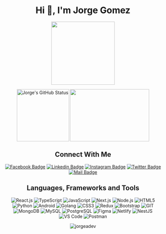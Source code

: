 <h1 align="center">Hi 👋, I'm Jorge Gomez</h1>

<p align="center" width="300">
   <img align="center" width="200" src="https://avatars.githubusercontent.com/u/36772740?s=400&u=5b2edbdf747a20327d65cb48e671e98973d6ed2a&v=4" />
</p>

<div align="center">
  <img align="center" src="https://github-readme-stats.vercel.app/api?username=jorgeadev&show_icons=true&include_all_commits=true&theme=default&hide_border=true" alt="Jorge's GitHub Status" height="165" />
  <img align="center" src="https://github-readme-stats.vercel.app/api/top-langs/?username=jorgeadev&layout=compact&theme=default&hide_border=true&langs_count=10&hide=jupyter%20notebook" height="165" width="250" />
</div>

<div align="center">
   <h2 align="center">Connect With Me</h2>
 
   [![Facebook Badge](https://img.shields.io/badge/Facebook-1877F2?style=for-the-badge&logo=facebook&logoColor=white)](https://facebook.com/jorgeadev)
   [![Linkedin Badge](https://img.shields.io/badge/LinkedIn-0077B5?style=for-the-badge&logo=linkedin&logoColor=white)](https://www.linkedin.com/in/jorgeadev) 
   [![Instagram Badge](https://img.shields.io/badge/Instagram-E4405F?style=for-the-badge&logo=instagram&logoColor=white)](https://instagram.com/jorgeadev)
   [![Twitter Badge](https://img.shields.io/badge/Twitter-1DA1F2?style=for-the-badge&logo=twitter&logoColor=white)](https://x.com/jorgeadev)
   [![Mail Badge](https://img.shields.io/badge/Gmail-D14836?style=for-the-badge&logo=gmail&logoColor=white)](mailto:jorgealbertogomezgomez77@gmail.com)
</div>

<div align="center">
   <h2 align="center">Languages, Frameworks and Tools</h2>
 
   ![React.js](https://img.shields.io/badge/React-20232A?style=for-the-badge&logo=react&logoColor=61DAFB)
   ![TypeScript](https://img.shields.io/badge/TypeScript-007ACC?style=for-the-badge&logo=typescript&logoColor=white)
   ![JavaScript](https://img.shields.io/badge/JavaScript-F7DF1E?style=for-the-badge&logo=javascript&logoColor=black)
   ![Next.js](https://img.shields.io/badge/Next.js-f7f7f7?style=for-the-badge&logo=Next.js&logoColor=000000)
   ![Node.js](https://img.shields.io/badge/Node.js-43853D?style=for-the-badge&logo=node-dot-js&logoColor=white)
   ![HTML5](https://img.shields.io/badge/HTML5-E34F26?style=for-the-badge&logo=html5&logoColor=white)
   ![Python](https://img.shields.io/badge/Python-FFD43B?style=for-the-badge&logo=python&logoColor=blue)
   ![Android](https://img.shields.io/badge/Android-3DDC84?style=for-the-badge&logo=android&logoColor=white)
   ![Golang](https://img.shields.io/badge/Go-00ADD8?style=for-the-badge&logo=go&logoColor=white)
   ![CSS3](https://img.shields.io/badge/CSS3-1572B6?style=for-the-badge&logo=css3&logoColor=white)
   ![Redux](https://img.shields.io/badge/Redux-black?style=for-the-badge&logo=Redux&logoColor=764ABC)
   ![Bootstrap](https://img.shields.io/badge/Bootstrap-563D7C?style=for-the-badge&logo=bootstrap&logoColor=white)
   ![GIT](	https://img.shields.io/badge/GIT-E44C30?style=for-the-badge&logo=git&logoColor=white)
   ![MongoDB](https://img.shields.io/badge/MongoDB-F7F7F7?style=for-the-badge&logo=mongodb&logoColor=49A248)
   ![MySQL](https://img.shields.io/badge/MySQL-005C84?style=for-the-badge&logo=mysql&logoColor=white)
   ![PostgreSQL](https://img.shields.io/badge/PostgreSQL-31658D?style=for-the-badge&logo=PostgreSQL&logoColor=white)
   ![Figma](https://img.shields.io/badge/Figma-f7f7f7?style=for-the-badge&logo=Figma&logoColor=F24E1E)
   ![Netlify](https://img.shields.io/badge/Netlify-00C7B7?style=for-the-badge&logo=netlify&logoColor=white)
   ![NestJS](https://img.shields.io/badge/Nestjs-000000?style=for-the-badge&logo=nestjs&logoColor=D9224D)
   ![VS Code](https://img.shields.io/badge/VisualStudio-2C2B30?style=for-the-badge&logo=VisualStudioCode&logoColor=007ACC)
   ![Postman](https://img.shields.io/badge/Postman-f7f7f7?style=for-the-badge&logo=Postman&logoColor=FF6C37)
</div>

<p align="center">
  <img src="https://github-readme-streak-stats.herokuapp.com/?user=jorgeadev&theme=default" alt="jorgeadev" style="margin: auto; margin-bottom: 20px;" />
</p>

<!-- <img align="left" src="https://github-readme-stats.vercel.app/api/top-langs/?username=jorgeadev&langs_count=8&hide=jupyter%20notebook,python&show_icons=true&locale=en&layout=compact" height="165" alt="jorgeadev" /> -->

<!-- <img align="left" src="https://github-readme-stats.vercel.app/api?username=jorgeadev&show_icons=true&locale=en" alt="jorgeadev"  height="165" /> -->

<!-- <img src="https://github-profile-trophy.vercel.app/?username=jorgeadev&theme=flat&column=7" alt="logo" height="160" align="center" style="margin: auto; margin-bottom: 20px;" /> -->

<!-- <a href="https://stardev.io/developers/jorgeadev"><img alt="Check out jorge's profile on stardev.io" src="https://stardev.io/developers/jorgeadev/badge/languages/locality.svg" /></a> -->
